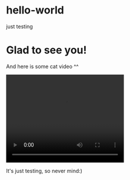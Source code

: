 # hello-world
just testing

<!DOCTYPE html>
<html>
<head>
  <title>Ollie Hello world! Hi guys! </title>
</head>
<body>
  <h1>Glad to see you!</h1>
  <p> And here is some cat video ^^</p>
  <video width="320" height="240" controls>
    <source src="https://www.youtube.com/watch?v=30QeAoyHJJg">
  </video>
  <p> It's just testing, so never mind:)
</body>
</html>

